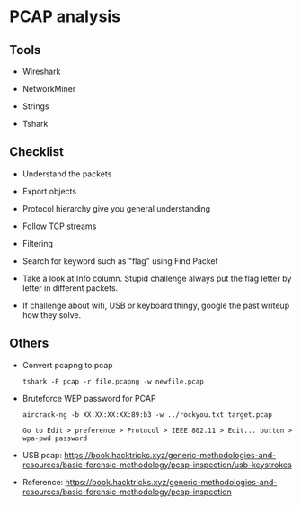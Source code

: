 # PCAP analysis

## Tools

- Wireshark

- NetworkMiner

- Strings

- Tshark

## Checklist

- Understand the packets

- Export objects

- Protocol hierarchy give you general understanding

- Follow TCP streams

- Filtering

- Search for keyword such as "flag" using Find Packet

- Take a look at Info column. Stupid challenge always put the flag letter by letter in different packets.

- If challenge about wifi, USB or keyboard thingy, google the past writeup how they solve.

## Others

- Convert pcapng to pcap

    ```shell
    tshark -F pcap -r file.pcapng -w newfile.pcap
    ```

- Bruteforce WEP password for PCAP

    ```shell
    aircrack-ng -b XX:XX:XX:XX:89:b3 -w ../rockyou.txt target.pcap
    ```

    ```
    Go to Edit > preference > Protocol > IEEE 802.11 > Edit... button > wpa-pwd password
    ```

- USB pcap: <https://book.hacktricks.xyz/generic-methodologies-and-resources/basic-forensic-methodology/pcap-inspection/usb-keystrokes>

- Reference: <https://book.hacktricks.xyz/generic-methodologies-and-resources/basic-forensic-methodology/pcap-inspection>